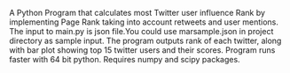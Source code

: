 A Python Program that calculates most Twitter user influence Rank by implementing Page Rank taking into account retweets and user mentions.
The input to main.py is json file.You could use marsample.json in project directory as sample input. The program outputs rank of each
twitter, along with bar plot showing top 15 twitter users and their scores. Program runs faster with 64 bit python. Requires numpy
and scipy packages.